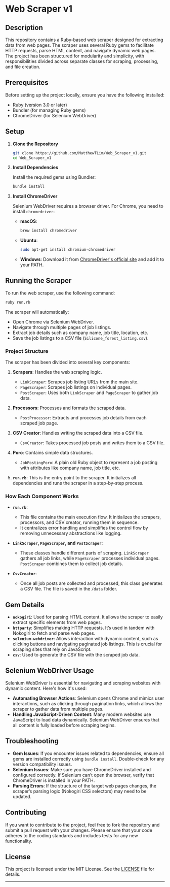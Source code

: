 # Web Scraper v1

## Description

This repository contains a Ruby-based web scraper designed for extracting data from web pages. The scraper uses several Ruby gems to facilitate HTTP requests, parse HTML content, and navigate dynamic web pages. The project has been structured for modularity and simplicity, with responsibilities divided across separate classes for scraping, processing, and file creation.

## Prerequisites

Before setting up the project locally, ensure you have the following installed:

- Ruby (version 3.0 or later)
- Bundler (for managing Ruby gems)
- ChromeDriver (for Selenium WebDriver)

## Setup

1. **Clone the Repository**

   ```bash
   git clone https://github.com/MatthewTLim/Web_Scraper_v1.git
   cd Web_Scraper_v1
   ```

2. **Install Dependencies**

   Install the required gems using Bundler:

   ```bash
   bundle install
   ```

3. **Install ChromeDriver**

   Selenium WebDriver requires a browser driver. For Chrome, you need to install `chromedriver`:

   - **macOS**:
     ```bash
     brew install chromedriver
     ```

   - **Ubuntu**:
     ```bash
     sudo apt-get install chromium-chromedriver
     ```

   - **Windows**:
     Download it from [ChromeDriver's official site](https://sites.google.com/a/chromium.org/chromedriver/downloads) and add it to your PATH.

## Running the Scraper

To run the web scraper, use the following command:

```bash
ruby run.rb
```

The scraper will automatically:
- Open Chrome via Selenium WebDriver.
- Navigate through multiple pages of job listings.
- Extract job details such as company name, job title, location, etc.
- Save the job listings to a CSV file (`Silicone_forest_listing.csv`).

### Project Structure

The scraper has been divided into several key components:

1. **Scrapers**: Handles the web scraping logic.
   - `LinkScraper`: Scrapes job listing URLs from the main site.
   - `PageScraper`: Scrapes job listings on individual pages.
   - `PostScraper`: Uses both `LinkScraper` and `PageScraper` to gather job data.
   
2. **Processors**: Processes and formats the scraped data.
   - `PostProcessor`: Extracts and processes job details from each scraped job page.
   
3. **CSV Creator**: Handles writing the scraped data into a CSV file.
   - `CsvCreator`: Takes processed job posts and writes them to a CSV file.

4. **Poro**: Contains simple data structures.
   - `JobPostingPoro`: A plain old Ruby object to represent a job posting with attributes like company name, job title, etc.

5. **`run.rb`**: This is the entry point to the scraper. It initializes all dependencies and runs the scraper in a step-by-step process.

### How Each Component Works

- **`run.rb`**: 
  - This file contains the main execution flow. It initializes the scrapers, processors, and CSV creator, running them in sequence.
  - It centralizes error handling and simplifies the control flow by removing unnecessary abstractions like logging.

- **`LinkScraper`, `PageScraper`, and `PostScraper`**:
  - These classes handle different parts of scraping. `LinkScraper` gathers all job links, while `PageScraper` processes individual pages. `PostScraper` combines them to collect job details.

- **`CsvCreator`**:
  - Once all job posts are collected and processed, this class generates a CSV file. The file is saved in the `/data` folder.

## Gem Details

- **`nokogiri`**: Used for parsing HTML content. It allows the scraper to easily extract specific elements from web pages.
- **`httparty`**: Simplifies making HTTP requests. It’s used in tandem with Nokogiri to fetch and parse web pages.
- **`selenium-webdriver`**: Allows interaction with dynamic content, such as clicking buttons and navigating paginated job listings. This is crucial for scraping sites that rely on JavaScript.
- **`csv`**: Used to generate the CSV file with the scraped job data.

## Selenium WebDriver Usage

Selenium WebDriver is essential for navigating and scraping websites with dynamic content. Here's how it's used:

- **Automating Browser Actions**: Selenium opens Chrome and mimics user interactions, such as clicking through pagination links, which allows the scraper to gather data from multiple pages.
- **Handling JavaScript-Driven Content**: Many modern websites use JavaScript to load data dynamically. Selenium WebDriver ensures that all content is fully loaded before scraping begins.

## Troubleshooting

- **Gem Issues**: If you encounter issues related to dependencies, ensure all gems are installed correctly using `bundle install`. Double-check for any version compatibility issues.
- **Selenium Issues**: Make sure you have ChromeDriver installed and configured correctly. If Selenium can’t open the browser, verify that ChromeDriver is installed in your PATH.
- **Parsing Errors**: If the structure of the target web pages changes, the scraper’s parsing logic (Nokogiri CSS selectors) may need to be updated.

## Contributing

If you want to contribute to the project, feel free to fork the repository and submit a pull request with your changes. Please ensure that your code adheres to the coding standards and includes tests for any new functionality.

## License

This project is licensed under the MIT License. See the [LICENSE](LICENSE) file for details.

---
